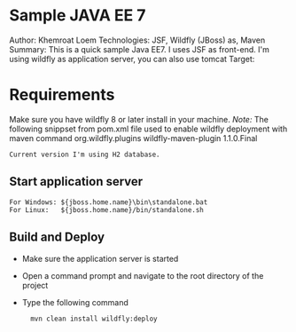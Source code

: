 # Sample JAVA EE 7
Author: Khemroat Loem
Technologies: JSF, Wildfly (JBoss) as, Maven
Summary: This is a quick sample Java EE7. I uses JSF as front-end. I'm using wildfly as application server, you can also use tomcat
Target: 

# Requirements
Make sure you have wildfly 8 or later install in your machine.
_Note:_ The following snippset from pom.xml file used to enable wildfly deployment with maven command
		<plugin>
			<groupId>org.wildfly.plugins</groupId>
			<artifactId>wildfly-maven-plugin</artifactId>
			<version>1.1.0.Final</version>
		</plugin>
		
	Current version I'm using H2 database.

## Start application server
	For Windows: ${jboss.home.name}\bin\standalone.bat
	For Linux:   ${jboss.home.name}/bin/standalone.sh
## Build and Deploy
- Make sure the application server is started
- Open a command prompt and navigate to the root directory of the project
- Type the following command

        mvn clean install wildfly:deploy




